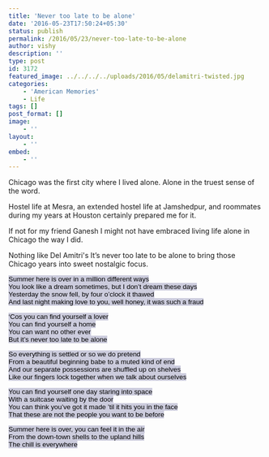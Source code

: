 ```yaml
---
title: 'Never too late to be alone'
date: '2016-05-23T17:50:24+05:30'
status: publish
permalink: /2016/05/23/never-too-late-to-be-alone
author: vishy
description: ''
type: post
id: 3172
featured_image: ../../../../uploads/2016/05/delamitri-twisted.jpg
categories: 
    - 'American Memories'
    - Life
tags: []
post_format: []
image:
    - ''
layout:
    - ''
embed:
    - ''
---
```

Chicago was the first city where I lived alone. Alone in the truest sense of the word.

Hostel life at Mesra, an extended hostel life at Jamshedpur, and roommates during my years at Houston certainly prepared me for it.

If not for my friend Ganesh I might not have embraced living life alone in Chicago the way I did.

Nothing like Del Amitri's It’s never too late to be alone to bring those Chicago years into sweet nostalgic focus.

<span style="color: rgb(0, 0, 0); font-family: Verdana, Arial; font-size: 13.4px; text-align: center; background-color: rgb(204, 204, 221);">Summer here is over in a million different ways </span>  
<span style="color: rgb(0, 0, 0); font-family: Verdana, Arial; font-size: 13.4px; text-align: center; background-color: rgb(204, 204, 221);">You look like a dream sometimes, but I don’t dream these days </span>  
<span style="color: rgb(0, 0, 0); font-family: Verdana, Arial; font-size: 13.4px; text-align: center; background-color: rgb(204, 204, 221);">Yesterday the snow fell, by four o’clock it thawed </span>  
<span style="color: rgb(0, 0, 0); font-family: Verdana, Arial; font-size: 13.4px; text-align: center; background-color: rgb(204, 204, 221);">And last night making love to you, well honey, it was such a fraud </span>  
  
<span style="color: rgb(0, 0, 0); font-family: Verdana, Arial; font-size: 13.4px; text-align: center; background-color: rgb(204, 204, 221);">‘Cos you can find yourself a lover </span>  
<span style="color: rgb(0, 0, 0); font-family: Verdana, Arial; font-size: 13.4px; text-align: center; background-color: rgb(204, 204, 221);">You can find yourself a home </span>  
<span style="color: rgb(0, 0, 0); font-family: Verdana, Arial; font-size: 13.4px; text-align: center; background-color: rgb(204, 204, 221);">You can want no other ever </span>  
<span style="color: rgb(0, 0, 0); font-family: Verdana, Arial; font-size: 13.4px; text-align: center; background-color: rgb(204, 204, 221);">But it’s never too late to be alone </span>  
  
<span style="color: rgb(0, 0, 0); font-family: Verdana, Arial; font-size: 13.4px; text-align: center; background-color: rgb(204, 204, 221);">So everything is settled or so we do pretend </span>  
<span style="color: rgb(0, 0, 0); font-family: Verdana, Arial; font-size: 13.4px; text-align: center; background-color: rgb(204, 204, 221);">From a beautiful beginning babe to a muted kind of end </span>  
<span style="color: rgb(0, 0, 0); font-family: Verdana, Arial; font-size: 13.4px; text-align: center; background-color: rgb(204, 204, 221);">And our separate possessions are shuffled up on shelves </span>  
<span style="color: rgb(0, 0, 0); font-family: Verdana, Arial; font-size: 13.4px; text-align: center; background-color: rgb(204, 204, 221);">Like our fingers lock together when we talk about ourselves </span>  
  
<span style="color: rgb(0, 0, 0); font-family: Verdana, Arial; font-size: 13.4px; text-align: center; background-color: rgb(204, 204, 221);">You can find yourself one day staring into space </span>  
<span style="color: rgb(0, 0, 0); font-family: Verdana, Arial; font-size: 13.4px; text-align: center; background-color: rgb(204, 204, 221);">With a suitcase waiting by the door </span>  
<span style="color: rgb(0, 0, 0); font-family: Verdana, Arial; font-size: 13.4px; text-align: center; background-color: rgb(204, 204, 221);">You can think you’ve got it made ’til it hits you in the face </span>  
<span style="color: rgb(0, 0, 0); font-family: Verdana, Arial; font-size: 13.4px; text-align: center; background-color: rgb(204, 204, 221);">That these are not the people you want to be before </span>  
  
<span style="color: rgb(0, 0, 0); font-family: Verdana, Arial; font-size: 13.4px; text-align: center; background-color: rgb(204, 204, 221);">Summer here is over, you can feel it in the air </span>  
<span style="color: rgb(0, 0, 0); font-family: Verdana, Arial; font-size: 13.4px; text-align: center; background-color: rgb(204, 204, 221);">From the down-town shells to the upland hills </span>  
<span style="color: rgb(0, 0, 0); font-family: Verdana, Arial; font-size: 13.4px; text-align: center; background-color: rgb(204, 204, 221);">The chill is everywhere</span>

